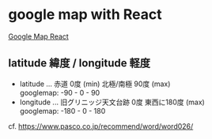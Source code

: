 # google map with React

[Google Map React](https://www.npmjs.com/package/google-map-react)

## latitude 緯度 / longitude 軽度

- latitude ... 赤道 0度 (min) 北極/南極 90度 (max)  
  googlemap: -90 - 0 - 90
- longitude ... 旧グリニッジ天文台跡 0度 東西に180度 (max)  
  googlemap: -180 - 0 - 180 

cf. https://www.pasco.co.jp/recommend/word/word026/
